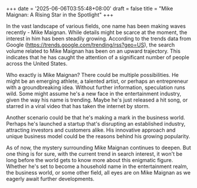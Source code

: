 +++
date = '2025-06-06T03:55:48+08:00'
draft = false
title = "Mike Maignan: A Rising Star in the Spotlight"
+++

In the vast landscape of various fields, one name has been making waves recently - Mike Maignan. While details might be scarce at the moment, the interest in him has been steadily growing. According to the trends data from Google (https://trends.google.com/trending/rss?geo=US), the search volume related to Mike Maignan has been on an upward trajectory. This indicates that he has caught the attention of a significant number of people across the United States.

Who exactly is Mike Maignan? There could be multiple possibilities. He might be an emerging athlete, a talented artist, or perhaps an entrepreneur with a groundbreaking idea. Without further information, speculation runs wild. Some might assume he's a new face in the entertainment industry, given the way his name is trending. Maybe he's just released a hit song, or starred in a viral video that has taken the internet by storm.

Another scenario could be that he's making a mark in the business world. Perhaps he's launched a startup that's disrupting an established industry, attracting investors and customers alike. His innovative approach and unique business model could be the reasons behind his growing popularity.

As of now, the mystery surrounding Mike Maignan continues to deepen. But one thing is for sure, with the current trend in search interest, it won't be long before the world gets to know more about this enigmatic figure. Whether he's set to become a household name in the entertainment realm, the business world, or some other field, all eyes are on Mike Maignan as we eagerly await further developments.